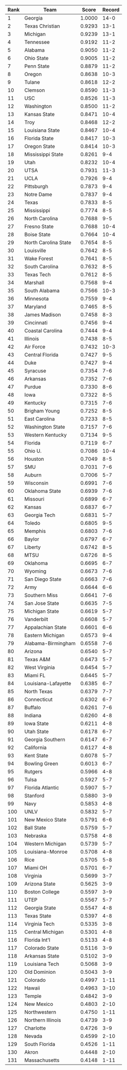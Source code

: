 Rank | Team | Score | Record
---|---|---|---
1 | Georgia | 1.0000 | 14-0
2 | Texas Christian | 0.9293 | 13-1
3 | Michigan | 0.9239 | 13-1
4 | Tennessee | 0.9192 | 11-2
5 | Alabama | 0.9050 | 11-2
6 | Ohio State | 0.9005 | 11-2
7 | Penn State | 0.8879 | 11-2
8 | Oregon | 0.8638 | 10-3
9 | Tulane | 0.8618 | 12-2
10 | Clemson | 0.8590 | 11-3
11 | USC | 0.8526 | 11-3
12 | Washington | 0.8500 | 11-2
13 | Kansas State | 0.8471 | 10-4
14 | Troy | 0.8468 | 12-2
15 | Louisiana State | 0.8467 | 10-4
16 | Florida State | 0.8417 | 10-3
17 | Oregon State | 0.8414 | 10-3
18 | Mississippi State | 0.8261 | 9-4
19 | Utah | 0.8232 | 10-4
20 | UTSA | 0.7931 | 11-3
21 | UCLA | 0.7926 | 9-4
22 | Pittsburgh | 0.7873 | 9-4
23 | Notre Dame | 0.7837 | 9-4
24 | Texas | 0.7833 | 8-5
25 | Mississippi | 0.7774 | 8-5
26 | North Carolina | 0.7688 | 9-5
27 | Fresno State | 0.7688 | 10-4
28 | Boise State | 0.7664 | 10-4
29 | North Carolina State | 0.7654 | 8-5
30 | Louisville | 0.7642 | 8-5
31 | Wake Forest | 0.7641 | 8-5
32 | South Carolina | 0.7632 | 8-5
33 | Texas Tech | 0.7612 | 8-5
34 | Marshall | 0.7568 | 9-4
35 | South Alabama | 0.7566 | 10-3
36 | Minnesota | 0.7559 | 9-4
37 | Maryland | 0.7465 | 8-5
38 | James Madison | 0.7458 | 8-3
39 | Cincinnati | 0.7456 | 9-4
40 | Coastal Carolina | 0.7444 | 9-4
41 | Illinois | 0.7438 | 8-5
42 | Air Force | 0.7432 | 10-3
43 | Central Florida | 0.7427 | 9-5
44 | Duke | 0.7427 | 9-4
45 | Syracuse | 0.7354 | 7-6
46 | Arkansas | 0.7352 | 7-6
47 | Purdue | 0.7330 | 8-6
48 | Iowa | 0.7322 | 8-5
49 | Kentucky | 0.7315 | 7-6
50 | Brigham Young | 0.7252 | 8-5
51 | East Carolina | 0.7233 | 8-5
52 | Washington State | 0.7157 | 7-6
53 | Western Kentucky | 0.7134 | 9-5
54 | Florida | 0.7119 | 6-7
55 | Ohio U. | 0.7086 | 10-4
56 | Houston | 0.7049 | 8-5
57 | SMU | 0.7031 | 7-6
58 | Auburn | 0.7006 | 5-7
59 | Wisconsin | 0.6991 | 7-6
60 | Oklahoma State | 0.6939 | 7-6
61 | Missouri | 0.6899 | 6-7
62 | Kansas | 0.6837 | 6-7
63 | Georgia Tech | 0.6831 | 5-7
64 | Toledo | 0.6805 | 9-5
65 | Memphis | 0.6803 | 7-6
66 | Baylor | 0.6797 | 6-7
67 | Liberty | 0.6742 | 8-5
68 | MTSU | 0.6726 | 8-5
69 | Oklahoma | 0.6695 | 6-7
70 | Wyoming | 0.6673 | 7-6
71 | San Diego State | 0.6663 | 7-6
72 | Army | 0.6644 | 6-6
73 | Southern Miss | 0.6641 | 7-6
74 | San Jose State | 0.6635 | 7-5
75 | Michigan State | 0.6619 | 5-7
76 | Vanderbilt | 0.6608 | 5-7
77 | Appalachian State | 0.6601 | 6-6
78 | Eastern Michigan | 0.6573 | 9-4
79 | Alabama-Birmingham | 0.6558 | 7-6
80 | Arizona | 0.6540 | 5-7
81 | Texas A&M | 0.6473 | 5-7
82 | West Virginia | 0.6454 | 5-7
83 | Miami FL | 0.6445 | 5-7
84 | Louisiana-Lafayette | 0.6385 | 6-7
85 | North Texas | 0.6379 | 7-7
86 | Connecticut | 0.6302 | 6-7
87 | Buffalo | 0.6261 | 7-6
88 | Indiana | 0.6260 | 4-8
89 | Iowa State | 0.6211 | 4-8
90 | Utah State | 0.6178 | 6-7
91 | Georgia Southern | 0.6147 | 6-7
92 | California | 0.6127 | 4-8
93 | Kent State | 0.6078 | 5-7
94 | Bowling Green | 0.6013 | 6-7
95 | Rutgers | 0.5966 | 4-8
96 | Tulsa | 0.5927 | 5-7
97 | Florida Atlantic | 0.5907 | 5-7
98 | Stanford | 0.5880 | 3-9
99 | Navy | 0.5853 | 4-8
100 | UNLV | 0.5832 | 5-7
101 | New Mexico State | 0.5791 | 6-6
102 | Ball State | 0.5759 | 5-7
103 | Nebraska | 0.5758 | 4-8
104 | Western Michigan | 0.5739 | 5-7
105 | Louisiana-Monroe | 0.5708 | 4-8
106 | Rice | 0.5705 | 5-8
107 | Miami OH | 0.5701 | 6-7
108 | Virginia | 0.5699 | 3-7
109 | Arizona State | 0.5625 | 3-9
110 | Boston College | 0.5597 | 3-9
111 | UTEP | 0.5567 | 5-7
112 | Georgia State | 0.5547 | 4-8
113 | Texas State | 0.5397 | 4-8
114 | Virginia Tech | 0.5335 | 3-8
115 | Central Michigan | 0.5301 | 4-8
116 | Florida Int'l | 0.5133 | 4-8
117 | Colorado State | 0.5116 | 3-9
118 | Arkansas State | 0.5102 | 3-9
119 | Louisiana Tech | 0.5068 | 3-9
120 | Old Dominion | 0.5043 | 3-9
121 | Colorado | 0.4997 | 1-11
122 | Hawaii | 0.4963 | 3-10
123 | Temple | 0.4842 | 3-9
124 | New Mexico | 0.4803 | 2-10
125 | Northwestern | 0.4750 | 1-11
126 | Northern Illinois | 0.4739 | 3-9
127 | Charlotte | 0.4726 | 3-9
128 | Nevada | 0.4599 | 2-10
129 | South Florida | 0.4526 | 1-11
130 | Akron | 0.4448 | 2-10
131 | Massachusetts | 0.4148 | 1-11
